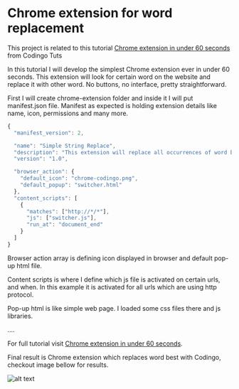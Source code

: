 # Chrome extension for word replacement

This project is related to this tutorial  [Chrome extension in under 60 seconds] from Codingo Tuts
 
In this tutorial I will develop the simplest Chrome extension ever in under 60 seconds. This extension will look for certain word on the website and replace it with other word. No buttons, no interface, pretty straightforward. 

First I will create chrome-extension folder and inside it I will put manifest.json file. Manifest as expected is holding extension details like name, icon, permissions and many more.
 
```javascript
{
  "manifest_version": 2,

  "name": "Simple String Replace",
  "description": "This extension will replace all occurrences of word best to Codingo",
  "version": "1.0",

  "browser_action": {
    "default_icon": "chrome-codingo.png",
    "default_popup": "switcher.html"
  },
  "content_scripts": [
    {
      "matches": ["http://*/*"],
      "js": ["switcher.js"],
      "run_at": "document_end"
    }
  ]
}
```
 
Browser action array is defining icon displayed in browser and default pop-up html file.

Content scripts is where I define which js file is activated on certain urls, and when. In this example it is activated for all urls which are using http protocol.

Pop-up html is like simple web page. I loaded some css files there and js libraries.

....

For full tutorial visit [Chrome extension in under 60 seconds].

Final result is Chrome extension which replaces word best with Codingo, checkout image bellow for results.

![alt text](https://github.com/codingo-me/chrome-extension-string-replace/raw/master/bing.png "Bing Search for best shows Codingo everywhere")

 
[Chrome extension in under 60 seconds]:http://tuts.codingo.me/chrome-extension-in-under-60-seconds
